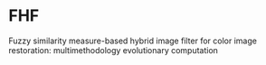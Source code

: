 FHF
===

Fuzzy similarity measure-based hybrid image filter for color image restoration: multimethodology evolutionary computation
